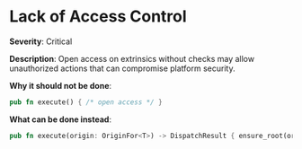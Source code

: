 # Lack of Access Control

**Severity**: Critical

**Description**: Open access on extrinsics without checks may allow unauthorized actions that can compromise platform security.

**Why it should not be done**:

```rust
pub fn execute() { /* open access */ }
```

**What can be done instead**:

```rust
pub fn execute(origin: OriginFor<T>) -> DispatchResult { ensure_root(origin)?; /* secure access */ }
```
